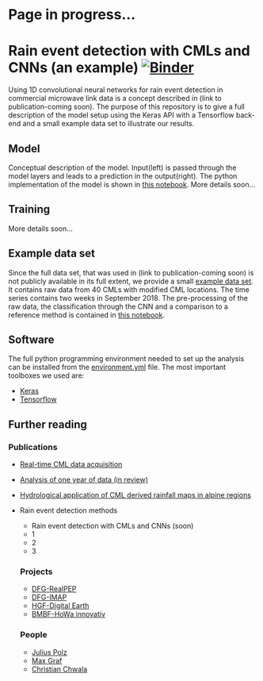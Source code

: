 # Page in progress...
# Rain event detection with CMLs and CNNs (an example) [![Binder](https://mybinder.org/badge_logo.svg)](https://mybinder.org/v2/gh/jpolz/cnn_cml_wet-dry_example/master)

Using 1D convolutional neural networks for rain event detection in commercial microwave link data is a concept described in (link to publication-coming soon). The purpose of this repository is to give a full description of the model setup using the Keras API with a Tensorflow back-end and a small example data set to illustrate our results.


## Model

Conceptual description of the model. Input(left) is passed through the model layers and leads to a prediction in the output(right). The python implementation of the model is shown in [this notebook](https://github.com/jpolz/cnn_cml_wet-dry_example/blob/master/CNN_for_CML_example_nb.ipynb). More details soon...

## Training
More details soon...


## Example data set
Since the full data set, that was used in (link to publication-coming soon) is not publicly available in its full extent, we provide a small [example data set](https://github.com/jpolz/cnn_cml_wet-dry_example/blob/master/paper_example_40cmls_raw.h5). It contains raw data from 40 CMLs with modified CML locations. The time series contains two weeks in September 2018. The pre-processing of the raw data, the classification through the CNN and a comparison to a reference method is contained in [this notebook](https://github.com/jpolz/cnn_cml_wet-dry_example/blob/master/CNN_for_CML_example_nb.ipynb).


## Software
The full python programming environment needed to set up the analysis can be installed from the  [environment.yml](https://github.com/jpolz/cnn_cml_wet-dry_example/blob/master/environment.yml) file. The most important toolboxes we used are:
* [Keras](https://github.com/keras-team/keras)
* [Tensorflow](https://github.com/tensorflow/tensorflow)


## Further reading

### Publications
* [Real-time CML data acquisition](https://www.atmos-meas-tech.net/9/991/2016/amt-9-991-2016-discussion.html)
* [Analysis of one year of data (in review)](https://www.hydrol-earth-syst-sci-discuss.net/hess-2019-423/)
* [Hydrological application of CML derived rainfall maps in alpine regions](https://opus.bibliothek.uni-augsburg.de/opus4/frontdoor/deliver/index/docId/38395/file/0107.pdf)
* Rain event detection methods
  * Rain event detection with CMLs and CNNs (soon)
  * 1
  * 2
  * 3

  ### Projects
  * [DFG-RealPEP](https://www2.meteo.uni-bonn.de/realpep/doku.php)
  * [DFG-IMAP](https://www.imk-ifu.kit.edu/projects_2209.php)
  * [HGF-Digital Earth](https://www.digitalearth-hgf.de/de)
  * [BMBF-HoWa innovativ](https://www.howa-innovativ.sachsen.de/index.html)

  ### People
  * [Julius Polz](https://github.com/jpolz)
  * [Max Graf](https://github.com/maxmargraf)
  * [Christian Chwala](https://github.com/cchwala)
